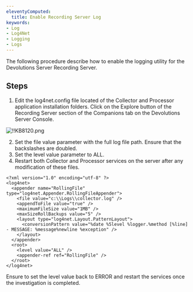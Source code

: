 ```yaml
---
eleventyComputed:
  title: Enable Recording Server Log
keywords:
- Log
- Log4Net
- Logging
- Logs
---
```

The following procedure describe how to enable the logging utility for the Devolutions Server Recording Server.  

## Steps

1. Edit the log4net.config file located of the Collector and Processor application installation folders. Click on the Explore button of the Recording Server section of the Companions tab on the Devolutions Server Console. 

![!!KB8120.png](https://webdevolutions.azureedge.net/docs/en/kb/KB8120.png)

2. Set the file value parameter with the full log file path. Ensure that the backslashes are doubled.
1. Set the level value parameter to ALL.
1. Restart both Collector and Processor services on the server after any modification of these files.

```
<?xml version="1.0" encoding="utf-8" ?>
<log4net>
  <appender name="RollingFile" type="log4net.Appender.RollingFileAppender">
    <file value="c:\\Logs\\collector.log" />
    <appendToFile value="true" />
    <maximumFileSize value="1MB" />
    <maxSizeRollBackups value="5" />
    <layout type="log4net.Layout.PatternLayout">
      <conversionPattern value="%date %5level %logger.%method [%line] - MESSAGE: %message%newline %exception" />
    </layout>
  </appender>
  <root>
    <level value="ALL" />
    <appender-ref ref="RollingFile" />
  </root>
</log4net>
```

Ensure to set the level value back to ERROR and restart the services once the investigation is completed.  


